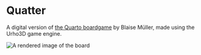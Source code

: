 # Quatter
A digital version of [the Quarto boardgame](https://en.wikipedia.org/wiki/Quarto_%28board_game%29) by Blaise Müller, made using the Urho3D game engine.

![A rendered image of the board](https://raw.githubusercontent.com/Modanung/Quatter/master/Blends/Render/2.png)